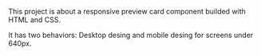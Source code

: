 This project is about a responsive preview card component builded with HTML and CSS.

It has two behaviors: Desktop desing and mobile desing for screens under 640px.